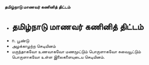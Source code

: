 **தமிழ்நாடு மாணவர் கணினித் திட்டம்**
- # தமிழ்நாடு மாணவர் கணினித் திட்டம்
- n. பூண்டு
- அழக்காழற்ற செடியினம்
- மருந்தாகவோ உணவாகவோ மணமூட்டும் பொருளாகவோ சுவையூட்டும் பொருளாகவோ உள்ள இலைகளையுடைய செடியினம்.

